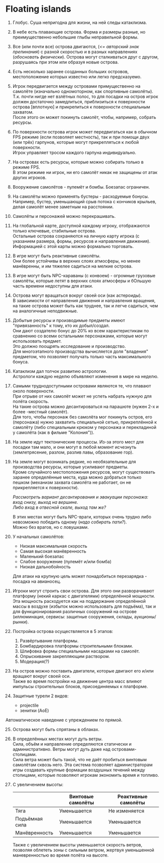 # Floating islands

1. Глобус. Суша непригодна для жизни, на ней следы катаклизма.

2. В небе есть плавающие острова. Форма и размеры разные, но преимущественно небольшие глыбы неправильной формы.

3. Все (или почти все) острова двигаются, (_<= авторский знак препинания_) с разной скоростью и в разных направлениях (_обосновать физически_). Острова могут сталкиваться друг с другом, разрушаясь при этом или образуя новые острова.

4. Есть несколько заранее созданных больших островов, местоположение которых известно или легко предсказуемо.

5. Игрок передвигается между островами примущественно на самолёте (изначально одномоторном, как спортивные самолёты).  
Т.к. почти нигде нет взлётных полос, то для посадки на остров игрок должен достаточно замедлиться, приблизиться к поверхности острова [вплотную] и прикрепиться к поверхности специальным захватом.  
После этого он может покинуть самолёт, чтобы, например, собрать ресурсы.

6. По поверхности острова игрок может передвигаться как в обычном FPS режиме (если позволяет местность), так и при помощи двух (или трёх) гарпунов, которые могут прикрепляться к любой поверхности.  
Игрок управляет тросом каждого гарпуна индивидуально.

7. На островах есть ресурсы, которые можно собирать только в режиме FPS.  
В этом режиме ни игрок, ни его самолёт никак не защищены от атак других игроков.

8. Вооружение самолётов - пулемёт и бомбы. Боезапас ограничен.

9. На самолёты можно применять бустеры - расходуемые бонусы.  
Например, бустер, уменьшающий срыв потока с кончиков крыльев, делая самолёт менее заметным на расстоянии.

10. Самолёты и персонажей можно перекрашивать.

11. На глобальной карте, доступной каждому игроку, отображаются только ключевые, стабильные острова.  
Остальные острова сохраняются на личную карту игрока (с указанием размера, формы, ресурсов и направления движения).  
Информацией с этой карты можно формально торговать.

12. В игре могут быть реактивные самолёты.  
Они более устойчивы в верхних слоях атмосферы, но менее манёвренны, и им тяжелее садиться на мелкие острова.

13. В игре могут быть NPC-караваны (с конвоем) - огромные грузовые самолёты, которые летят в верхних слоях атмосферы и бОльшую часть времени недоступны для атаки.

14. Острова могут вращаться вокруг своей оси (как астероиды).  
В зависимости от направления движения и направления вращения, на такие острова может быть как труднее, так и легче садиться, чем на аналогичные неподвижные.

15. Добытые ресурсы и производимые предметы имеют "привязанность" к тому, кто их добыл/создал.  
Они дают создателю бонус до 20% ко всем характеристикам по сравнению со всеми остальными персонажами, которые могут использовать предмет.  
Это должно поощрять исследование и производство.  
Для многоэтапного производства вычисляется доля "владения" предметом, что позволяет получать только часть максимального бонуса.

16. Катаклизм дал толчок развитию астрологии.  
Астрологи каждую неделю объявляют изменения в мире на неделю.

17. Самыми труднодоступными островами являются те, что плавают около поверхности.  
При отрыве от них самолёт может не успеть набрать нужную для полёта скорость.  
На такие острова можно десантироваться на парашюте (нужен 2-х и более -местный самолёт).  
Для того, чтобы персонаж без самолёта мог покинуть остров, его (персонажа) нужно захватить специальной сетью, прикреплённой к самолёту (либо специальным крюком у персонажа и перекладиной у самолёта (как в фильме "Колония")).

18. На земле идут тектонические процессы. Из-за этого мест для посадки там мало, и они могут в любой момент исчезнуть (землетрясение, разлом, разлив лавы, образование гор).

19. На земле могут возникать редкие, но необязательные для производства ресурсы, которые усиливают предметы.  
Кроме случайного местоположения ресурсов, могут существовать заранее определённые места, куда можно добраться только пешком (механизм захвата самолёта не работает, он не прикрепляется к поверхности).  

    _Рассмотреть вариант десантирования и эвакуации персонажа: вход снизу, выход на вершине.  
Либо вход в отвесной скале, выход там же?_

    В этих местах могут быть NPC-враги, которых очень трудно либо невозможно победить одному (_надо собирать пати?_).  
Можно без врагов, но с ловушками.

20. У начальных самолётов:
    * Низкая максимальная скорость
    * Самая высокая манёвренность
    * Маленький боезапас
    * Слабое вооружение (пулемёт и/или бомба)
    * Низкая дальнобойность
    
    Для атаки на крупную цель может понадобиться перезарядка - посадка на авианосец.
    
21. Игроки могут строить свои острова. Для этого они разворачивают платформу (некий каркас с двигателями) определённой мощности.  
Эта мощность расходуется как на поддержание определённой массы в воздухе (избыток можно использовать для подъёма), так и для функционирования различных сооружений на острове (иллюминация, сервисы: защитные сооружения, склады, аукционы/рынки).

22. Постройка острова осуществляется в 5 этапов:
    1. Развёртывание платформы.
    2. Бомбардировка платформы строительными блоками.
    3. Шлифовка формы специальными насадками на самолёт.
    4. Опрыскивание закрепляющим раствором.
    5. Модерация(?)

23. На остров можно поставить двигатели, которые двигают его и/или вращают вокруг своей оси.  
Также во время постройки на движение центра масс влияют импульсы строительных блоков, присоединяемых к платформе.

24. Защитные турели 2 видов:
    * projectile
    * зенитки (AoE)
   
   Автоматическое наведение с упреждением по прямой.

25. Острова могут быть спрятаны в облаках.

26. В определённых местах могут дуть ветры.  
Сила, объём и направление определяются статически и административно. Ветры могут дуть даже над островами-столицами.  
Сила ветра может быть такой, что не даёт пробиться винтовым самолётам сквозь него.
Эта система позволяет администраторам игры создавать крупные формации воздушных течений между столицами, которые позволяют игрокам экономить время и топливо.

27. С увеличением высоты:

    | | Винтовые самолёты | Реактивные самолёты
    --- | --- | ---
    Тяга | Уменьшается | Не изменяется
    Подъёмная сила | Уменьшается | Уменьшается
    Манёвренность | Уменьшается | Уменьшается

    Также с увеличением высоты уменьшается скорость ветров, позволяя облететь зоны с сильным ветром, жертвуя уменьшенной маневренностью во время полёта на высоте.

